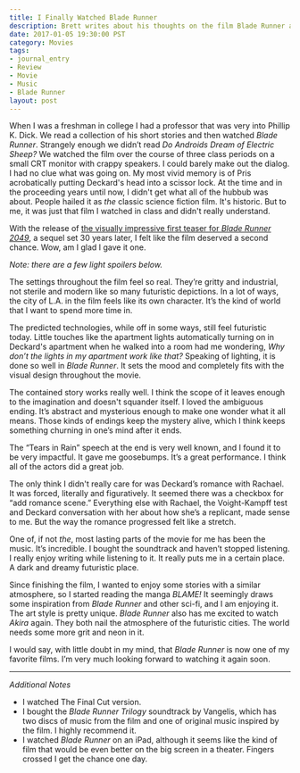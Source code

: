 ```yaml
---
title: I Finally Watched Blade Runner
description: Brett writes about his thoughts on the film Blade Runner after truly watching it for the first time.
date: 2017-01-05 19:30:00 PST
category: Movies
tags:
- journal_entry
- Review
- Movie
- Music
- Blade Runner
layout: post
---
```


When I was a freshman in college I had a professor that was very into Phillip K. Dick. We read a collection of his short stories and then watched _Blade Runner_. Strangely enough we didn’t read _Do Androids Dream of Electric Sheep?_ We watched the film over the course of three class periods on a small CRT monitor with crappy speakers. I could barely make out the dialog. I had no clue what was going on. My most vivid memory is of Pris acrobatically putting Deckard's head into a scissor lock. At the time and in the proceeding years until now, I didn't get what all of the hubbub was about. People hailed it as _the_ classic science fiction film. It's historic. But to me, it was just that film I watched in class and didn't really understand. 

With the release of [the visually impressive first teaser for _Blade Runner 2049_](https://www.youtube.com/watch?v=haXvp8M9Cog), a sequel set 30 years later, I felt like the film deserved a second chance. Wow, am I glad I gave it one.

_Note: there are a few light spoilers below._

The settings throughout the film feel so real. They’re gritty and industrial, not sterile and modern like so many futuristic depictions. In a lot of ways, the city of L.A. in the film feels like its own character. It’s the kind of world that I want to spend more time in.

The predicted technologies, while off in some ways, still feel futuristic today. Little touches like the apartment lights automatically turning on in Deckard's apartment when he walked into a room had me wondering, _Why don’t the lights in my apartment work like that?_ Speaking of lighting, it is done so well in _Blade Runner_. It sets the mood and completely fits with the visual design throughout the movie.

The contained story works really well. I think the scope of it leaves enough to the imagination and doesn't squander itself. I loved the ambiguous ending. It’s abstract and mysterious enough to make one wonder what it all means. Those kinds of endings keep the mystery alive, which I think keeps something churning in one’s mind after it ends.

The “Tears in Rain” speech at the end is very well known, and I found it to be very impactful. It gave me goosebumps. It’s a great performance. I think all of the actors did a great job.

The only think I didn't really care for was Deckard’s romance with Rachael. It was forced, literally and figuratively. It seemed there was a checkbox for “add romance scene.” Everything else with Rachael, the Voight-Kampff test and Deckard conversation with her about how she’s a replicant, made sense to me. But the way the romance progressed felt like a stretch.

One of, if not _the_, most lasting parts of the movie for me has been the music. It’s incredible. I bought the soundtrack and haven’t stopped listening. I really enjoy writing while listening to it. It really puts me in a certain place. A dark and dreamy futuristic place.

Since finishing the film, I wanted to enjoy some stories with a similar atmosphere, so I started reading the manga _BLAME!_ It seemingly draws some inspiration from _Blade Runner_ and other sci-fi, and I am enjoying it. The art style is pretty unique. _Blade Runner_ also has me excited to watch _Akira_ again. They both nail the atmosphere of the futuristic cities. The world needs some more grit and neon in it.

I would say, with little doubt in my mind, that _Blade Runner_ is now one of my favorite films. I’m very much looking forward to watching it again soon.

-----

_Additional Notes_

- I watched The Final Cut version.
- I bought the _Blade Runner Trilogy_ soundtrack by Vangelis, which has two discs of music from the film and one of original music inspired by the film. I highly recommend it.
- I watched _Blade Runner_ on an iPad, although it seems like the kind of film that would be even better on the big screen in a theater. Fingers crossed I get the chance one day.

